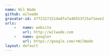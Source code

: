 ```yaml
---
name: Wil Wade
github: wilwade
gravatar-id: 47f2327321da8fa7a40353f25a71eee2
urls:
    -   name: website
        url: http://wilwade.com
    -   name: google+
        url: https://google.com/+WilWade
layout: default
---
```

